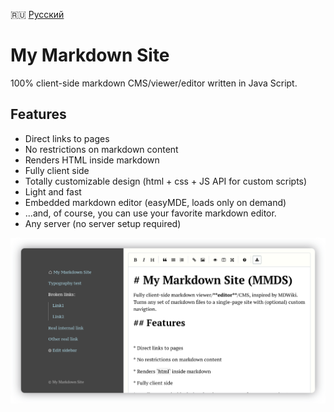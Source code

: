 :ru: [Русский](https://girobusan.github.io/mmds/#!index.ru.md)

# My Markdown Site

100% client-side markdown CMS/viewer/editor written in Java Script.

## Features

* Direct links to pages
* No restrictions on markdown content 
* Renders HTML inside markdown
* Fully client side 
* Totally customizable design (html + css + JS API for custom scripts)
* Light and fast 
* Embedded markdown editor (easyMDE, loads only on demand) 
* ...and, of course, you can use your favorite markdown editor.
* Any server (no server setup required)

![Screenshot](docs/screen.png)
